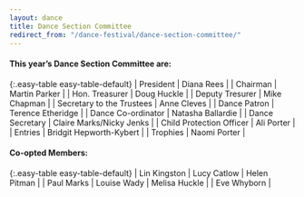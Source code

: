 ```yaml
---
layout: dance
title: Dance Section Committee
redirect_from: "/dance-festival/dance-section-committee/"
---
```


#### This year&#8217;s Dance Section Committee are:

{:.easy-table easy-table-default}
| President                 | Diana Rees                |
| Chairman                  | Martin Parker             |
| Hon. Treasurer            | Doug Huckle               |
| Deputy Tresurer           | Mike Chapman              |
| Secretary to the Trustees | Anne Cleves               |
| Dance Patron              | Terence Etheridge         |
| Dance Co-ordinator        | Natasha Ballardie         |
| Dance Secretary           | Claire Marks/Nicky Jenks  |
| Child Protection Officer  | Ali Porter                |
| Entries                   | Bridgit Hepworth-Kybert   |
| Trophies                  | Naomi Porter              |

#### Co-opted Members:

{:.easy-table easy-table-default}
| Lin Kingston | Lucy Catlow   | Helen Pitman  |
| Paul Marks   | Louise Wady   | Melisa Huckle |
| Eve Whyborn  |

